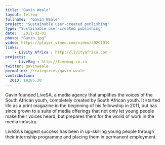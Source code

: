 ```yaml
---
title: "Gavin Weale"
layout: fellow
fullname:  "Gavin Weale"
project: "Sustainable user-created publishing"
type: "Sustainable user-created publishing"
date:   2011-03-01
photo: "Gavin.jpg"
video: https://player.vimeo.com/video/49291919
links:
    - Livity Africa : http://livityafrica.com
projects:
    - LiveMag : http://livemag.co.za
twitter: gavinweale
permalink: /:categories/gavin-weale
contribution:
  2013: 18285.30
---
```

Gavin founded LiveSA, a media agency that amplifies the voices of the South African youth, completely created by South African youth. It started life as a print magazine in the beginning of his fellowship in 2011, but has since grown to a suite of media offerings that not only let young people make their voices heard, but prepares them for the world of work in the media industry.

LiveSA's biggest success has been in up-skilling young people through their internship programme and placing them in permanent employment.
